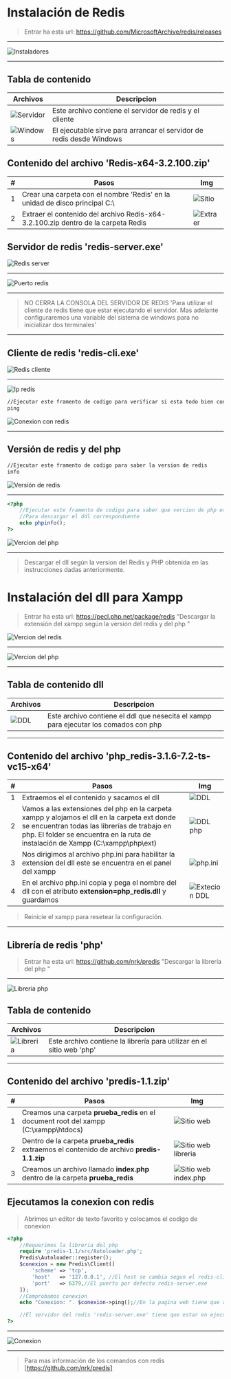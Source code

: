 # Instalación de Redis

> Entrar ha esta url: https://github.com/MicrosoftArchive/redis/releases

------
![Instaladores](https://github.com/MiguelAngelPapu/Redis_Xampp/blob/master/img/Instaladores.png)

------
## Tabla de contenido

| Archivos | Descripcion |
| ----------------------------------------------------- | -------------------- |
| ![Servidor](https://github.com/MiguelAngelPapu/Redis_Xampp/blob/master/img/Servidor.png)                                                | Este archivo contiene el servidor de redis y el cliente |
| ![Windows](https://github.com/MiguelAngelPapu/Redis_Xampp/blob/master/img/Windows.png) | El ejecutable sirve para arrancar el servidor de redis desde Windows |

## Contenido del archivo 'Redis-x64-3.2.100.zip'

| #    | Pasos | Img |
| ---- | ----- | ----- |
|  1  | Crear una carpeta con el nombre 'Redis' en la unidad de disco principal  C:\ | ![Sitio](https://github.com/MiguelAngelPapu/Redis_Xampp/blob/master/img/Sitio.png) |
| 2 | Extraer el contenido del archivo Redis-x64-3.2.100.zip dentro de la carpeta Redis | ![Extraer](https://github.com/MiguelAngelPapu/Redis_Xampp/blob/master/img/Extraer.png) |

## Servidor de redis 'redis-server.exe'

![Redis server](https://github.com/MiguelAngelPapu/Redis_Xampp/blob/master/img/redis_server.png)

------

![Puerto redis](https://github.com/MiguelAngelPapu/Redis_Xampp/blob/master/img/Puerto_redis.png)

------

> NO CERRA LA CONSOLA DEL SERVIDOR  DE REDIS 'Para utilizar el cliente de redis tiene que estar ejecutando el servidor. Mas adelante configuraremos una variable del sistema de windows para no inicializar dos terminales'

------

## Cliente de redis 'redis-cli.exe'

![Redis cliente](https://github.com/MiguelAngelPapu/Redis_Xampp/blob/master/img/redis_cli.png)

------

![Ip redis](https://github.com/MiguelAngelPapu/Redis_Xampp/blob/master/img/Ip_redis.png)

```tex
//Ejecutar este framento de codigo para verificar si esta todo bien con el servidor
ping
```

![Conexion con redis](https://github.com/MiguelAngelPapu/Redis_Xampp/blob/master/img/Conexion_redis.png)

------

## Versión de redis y del php

```tex
//Ejecutar este framento de codigo para saber la version de redis
info
```

![Versión de redis](https://github.com/MiguelAngelPapu/Redis_Xampp/blob/master/img/Vercion_de_redis.png)

------

```php
<?php
    //Ejecutar este framento de codigo para saber que vercion de php estamos usando
    //Para descargar el ddl correspondiente
    echo phpinfo();
?>
```
![Vercion del php](https://github.com/MiguelAngelPapu/Redis_Xampp/blob/master/img/Vercion_del_php.png)

------

> Descargar el dll según la version del Redis y PHP obtenida en las instrucciones dadas anteriormente.

# Instalación del dll para Xampp

> Entrar ha esta url: https://pecl.php.net/package/redis "Descargar la extensión del xampp según la versión del redis y del php "

![Vercion del redis](https://github.com/MiguelAngelPapu/Redis_Xampp/blob/master/img/ddl.png)

------

![Vercion del php](https://github.com/MiguelAngelPapu/Redis_Xampp/blob/master/img/ddl2.png)



------

## Tabla de contenido dll

| Archivos | Descripcion |
| ----------------------------------------------------- | -------------------- |
| ![DDL](https://github.com/MiguelAngelPapu/Redis_Xampp/blob/master/img/ddl3.png)                                                  | Este archivo contiene el ddl que nesecita el xampp para ejecutar los comados con php |

------

## Contenido del archivo 'php_redis-3.1.6-7.2-ts-vc15-x64'

| #    | Pasos | Img |
| ---- | ----- | ----- |
|  1  | Extraemos el el contenido y sacamos el dll | ![DDL](https://github.com/MiguelAngelPapu/Redis_Xampp/blob/master/img/xampp.png) |
| 2 | Vamos a las extensiones del php en la carpeta xampp y alojamos el dll en la carpeta ext donde se encuentran todas las librerías de trabajo en php. El folder se encuentra en la ruta de instalación de Xampp (C:\xampp\php\ext) | ![DDL php](https://github.com/MiguelAngelPapu/Redis_Xampp/blob/master/img/xampp_ddl.png) |
| 3 | Nos dirigimos al archivo php.ini para habilitar la extension del dll este se encuentra en el panel del xampp | ![php.ini](https://github.com/MiguelAngelPapu/Redis_Xampp/blob/master/img/php_ini.png) |
| 4 | En el archivo php.ini copia y pega el nombre del dll con el atributo **extension=php_redis.dll** y guardamos | ![Extecion DDL](https://github.com/MiguelAngelPapu/Redis_Xampp/blob/master/img/php_ini_ddl.png) |

> Reinicie el xampp para resetear la configuración. 

------
## Librería de redis 'php'

> Entrar ha esta url: https://github.com/nrk/predis "Descargar la librería del php "

------
![Libreria php](https://github.com/MiguelAngelPapu/Redis_Xampp/blob/master/img/libreria_php.png)

## Tabla de contenido

| Archivos | Descripcion |
| ----------------------------------------------------- | -------------------- |
| ![Libreria](https://github.com/MiguelAngelPapu/Redis_Xampp/blob/master/img/libreria_php2.png)                                                  | Este archivo contiene la librería para utilizar en el sitio web 'php' |

------

## Contenido del archivo 'predis-1.1.zip'

| #    | Pasos | Img |
| ---- | ----- | ----- |
|  1  | Creamos una carpeta **prueba_redis** en el document root del xampp (C:\xampp\htdocs) | ![Sitio web](https://github.com/MiguelAngelPapu/Redis_Xampp/blob/master/img/htdocs.png) |
| 2 | Dentro de la carpeta **prueba_redis** extraemos el contenido de archivo **predis-1.1.zip** | ![Sitio web libreria](https://github.com/MiguelAngelPapu/Redis_Xampp/blob/master/img/htdocs2.png) |
| 3 | Creamos un archivo llamado **index.php** dentro de la carpeta **prueba_redis** | ![Sitio web index.php](https://github.com/MiguelAngelPapu/Redis_Xampp/blob/master/img/htdocs3.png) |

## Ejecutamos la conexion con redis

> Abrimos un editor de texto favorito y colocamos el codigo de conexion

```php
<?php
    //Requerimos la libreria del php
    require 'predis-1.1/src/Autoloader.php';
    Predis\Autoloader::register();
    $conexion = new Predis\Client([
        'scheme' => 'tcp',
        'host'   => '127.0.0.1', //El host se cambia segun el redis-cli.exe
        'port'   => 6379,//El puerto por defecto redis-server.exe
    ]);
	//Comprobamos conexion
    echo "Conexion: ". $conexion->ping();//En la pagina web tiene que retornar un 'PONG'

	//El servidor del redis 'redis-server.exe' tiene que estar en ejecucion para la conexion con el php
?>
```

------
![Conexion](https://github.com/MiguelAngelPapu/Redis_Xampp/blob/master/img/Conexion.png)

------

> Para mas información de los comandos con redis [https://github.com/nrk/predis]

